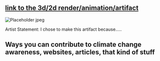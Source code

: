 ## [link to the 3d/2d render/animation/artifact](https://docs.google.com/document/d/1D96WM2tw5cuB1Ne_Z_2MQcU0MbPWSOfgTwa69pCyfTw/edit?usp=sharing) 
![Placeholder jpeg](/lemniskater.github.io/docs/assets/placeholder.jpeg)

Artist Statement: I chose to make this artifact because.....

## Ways you can contribute to climate change awareness, websites, articles, that kind of stuff
